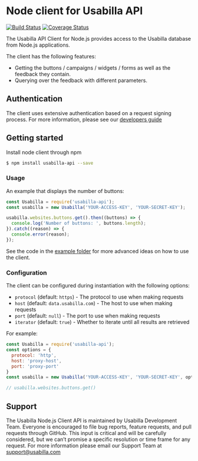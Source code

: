 # Node client for Usabilla API

[![Build Status](https://travis-ci.org/usabilla/api-js-node.svg?branch=master)](https://travis-ci.org/usabilla/api-js-node?branch=master) [![Coverage Status](https://coveralls.io/repos/github/usabilla/api-js-node/badge.svg?branch=master)](https://coveralls.io/github/usabilla/api-js-node?branch=master)

The Usabilla API Client for Node.js provides access to the Usabilla database from Node.js applications.

The client has the following features:
* Getting the buttons / campaigns / widgets / forms as well as the feedback they contain.
* Querying over the feedback with different parameters.

## Authentication

The client uses extensive authentication based on a request signing process. For more information,
please see our [developers guide](http://developers.usabilla.com)

## Getting started

Install node client through npm

```bash
$ npm install usabilla-api --save
```

### Usage

An example that displays the number of buttons:

```js
const Usabilla = require('usabilla-api');
const usabilla = new Usabilla('YOUR-ACCESS-KEY', 'YOUR-SECRET-KEY');

usabilla.websites.buttons.get().then((buttons) => {
  console.log('Number of buttons: ', buttons.length);
}).catch((reason) => {
  console.error(reason);
});
```

See the code in the [example folder](https://github.com/usabilla/api-js-node/tree/master/example) for more advanced ideas on how to use the client.

### Configuration

The client can be configured during instantiation with the following options:

- `protocol` (default: `https`) - The protocol to use when making requests
- `host` (default: `data.usabilla.com`) - The host to use when making requests
- `port` (default: `null`) - The port to use when making requests
- `iterator` (default: `true`) - Whether to iterate until all results are retrieved

For example:

```js
const Usabilla = require('usabilla-api');
const options = {
  protocol: 'http',
  host: 'proxy-host',
  port: 'proxy-port'
}
const usabilla = new Usabilla('YOUR-ACCESS-KEY', 'YOUR-SECRET-KEY', options);

// usabilla.websites.buttons.get()
```

## Support

The Usabilla Node.js Client API is maintained by Usabilla Development Team. Everyone is encouraged to file bug reports,
feature requests, and pull requests through GitHub. This input is critical and will be carefully considered, but we
can’t promise a specific resolution or time frame for any request. For more information please email our Support Team
at support@usabilla.com
